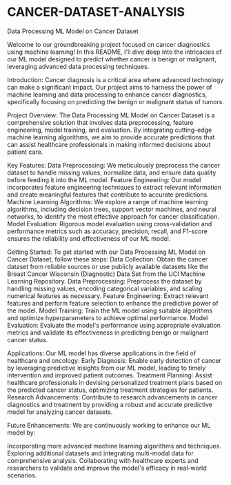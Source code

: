 # CANCER-DATASET-ANALYSIS
Data Processing ML Model on Cancer Dataset

Welcome to our groundbreaking project focused on cancer diagnostics using machine learning! In this README, I'll dive deep into the intricacies of our ML model designed to predict whether cancer is benign or malignant, leveraging advanced data processing techniques.

Introduction:
Cancer diagnosis is a critical area where advanced technology can make a significant impact. Our project aims to harness the power of machine learning and data processing to enhance cancer diagnostics, specifically focusing on predicting the benign or malignant status of tumors.

Project Overview:
The Data Processing ML Model on Cancer Dataset is a comprehensive solution that involves data preprocessing, feature engineering, model training, and evaluation. By integrating cutting-edge machine learning algorithms, we aim to provide accurate predictions that can assist healthcare professionals in making informed decisions about patient care.

Key Features:
Data Preprocessing: We meticulously preprocess the cancer dataset to handle missing values, normalize data, and ensure data quality before feeding it into the ML model.
Feature Engineering: Our model incorporates feature engineering techniques to extract relevant information and create meaningful features that contribute to accurate predictions.
Machine Learning Algorithms: We explore a range of machine learning algorithms, including decision trees, support vector machines, and neural networks, to identify the most effective approach for cancer classification.
Model Evaluation: Rigorous model evaluation using cross-validation and performance metrics such as accuracy, precision, recall, and F1-score ensures the reliability and effectiveness of our ML model.

Getting Started:
To get started with our Data Processing ML Model on Cancer Dataset, follow these steps:
Data Collection: Obtain the cancer dataset from reliable sources or use publicly available datasets like the Breast Cancer Wisconsin (Diagnostic) Data Set from the UCI Machine Learning Repository.
Data Preprocessing: Preprocess the dataset by handling missing values, encoding categorical variables, and scaling numerical features as necessary.
Feature Engineering: Extract relevant features and perform feature selection to enhance the predictive power of the model.
Model Training: Train the ML model using suitable algorithms and optimize hyperparameters to achieve optimal performance.
Model Evaluation: Evaluate the model's performance using appropriate evaluation metrics and validate its effectiveness in predicting benign or malignant cancer status.

Applications:
Our ML model has diverse applications in the field of healthcare and oncology:
Early Diagnosis: Enable early detection of cancer by leveraging predictive insights from our ML model, leading to timely intervention and improved patient outcomes.
Treatment Planning: Assist healthcare professionals in devising personalized treatment plans based on the predicted cancer status, optimizing treatment strategies for patients.
Research Advancements: Contribute to research advancements in cancer diagnostics and treatment by providing a robust and accurate predictive model for analyzing cancer datasets.

Future Enhancements:
We are continuously working to enhance our ML model by:

Incorporating more advanced machine learning algorithms and techniques.
Exploring additional datasets and integrating multi-modal data for comprehensive analysis.
Collaborating with healthcare experts and researchers to validate and improve the model's efficacy in real-world scenarios.
